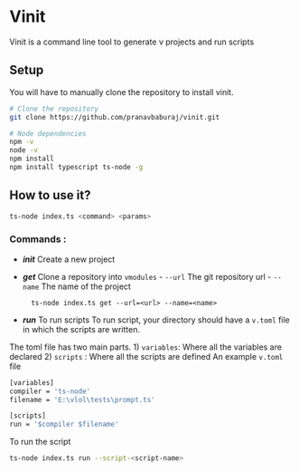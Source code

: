 
# Vinit
Vinit is a command line tool to generate v projects and run scripts

## Setup
You will have to manually clone the repository to install vinit.
```sh
# Clone the repository
git clone https://github.com/pranavbaburaj/vinit.git
```

```sh
# Node dependencies
npm -v
node -v
npm install
npm install typescript ts-node -g
```

##  How to use it?
```sh
ts-node index.ts <command> <params> 
```

### Commands :

- ***init*** Create a new project
- ***get*** Clone a repository into `vmodules`
		-  `--url` The git repository url
		- `--name` The name of the project

		ts-node index.ts get --url=<url> --name=<name>

- ***run*** To run scripts
To run script, your directory should have a `v.toml` file in which the scripts are written.

The toml file has two main parts.
		 1) `variables`: Where all the variables are declared
		 2) `scripts` : Where all the scripts are defined
An example `v.toml` file
```sh
[variables]
compiler = 'ts-node'
filename = 'E:\vlol\tests\prompt.ts'

[scripts]
run = '$compiler $filename'
```

To run the script
```sh
ts-node index.ts run --script-<script-name>
```
